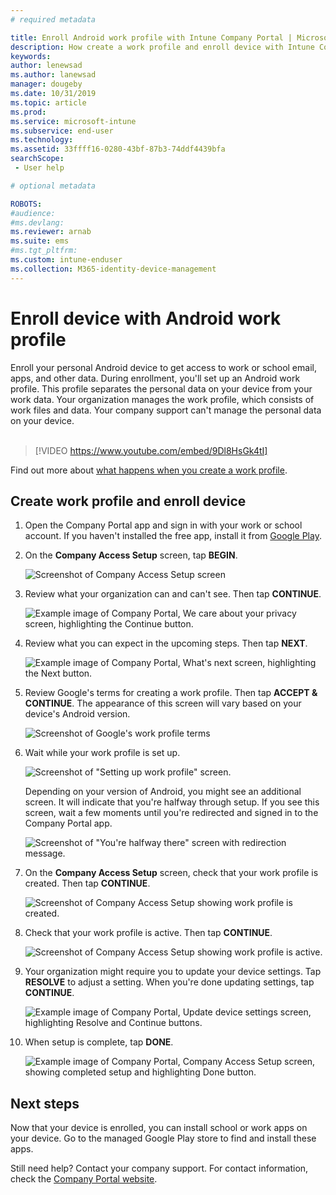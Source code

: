 ```yaml
---
# required metadata

title: Enroll Android work profile with Intune Company Portal | Microsoft Docs
description: How create a work profile and enroll device with Intune Company Portal.
keywords:
author: lenewsad
ms.author: lanewsad
manager: dougeby
ms.date: 10/31/2019  
ms.topic: article
ms.prod:
ms.service: microsoft-intune
ms.subservice: end-user
ms.technology:
ms.assetid: 33ffff16-0280-43bf-87b3-74ddf4439bfa
searchScope:
 - User help

# optional metadata

ROBOTS:  
#audience:
#ms.devlang:
ms.reviewer: arnab
ms.suite: ems
#ms.tgt_pltfrm:
ms.custom: intune-enduser
ms.collection: M365-identity-device-management
---
```



# Enroll device with Android work profile

Enroll your personal Android device to get access to work or school email, apps, and other data. During enrollment, you'll set up an Android work profile. This profile separates the personal data on your device from your work data. Your organization manages the work profile, which consists of work files and data. Your company support can't manage the personal data on your device.  
</br>
> [!VIDEO https://www.youtube.com/embed/9Dl8HsGk4tI]

Find out more about [what happens when you create a work profile](what-happens-when-you-create-a-work-profile-android.md).

## Create work profile and enroll device

1. Open the Company Portal app and sign in with your work or school account. If you haven't installed the free app, install it from [Google Play](https://play.google.com/store/apps/details?id=com.microsoft.windowsintune.companyportal).  

2. On the **Company Access Setup** screen, tap **BEGIN**.  

    ![Screenshot of Company Access Setup screen](./media/access-setup-work-profile-1911.png)  

3. Review what your organization can and can't see. Then tap **CONTINUE**. 

    ![Example image of Company Portal, We care about your privacy screen, highlighting the Continue button.](./media/android-privacy-screen-1911.png)  
4. Review what you can expect in the upcoming steps. Then tap **NEXT**.  

    ![Example image of Company Portal, What's next screen, highlighting the Next button.](./media/android-wp-04-1908.png)  

5. Review Google's terms for creating a work profile. Then tap **ACCEPT & CONTINUE**. The appearance of this screen will vary based on your device's Android version. 

    ![Screenshot of Google's work profile terms](./media/android-wp-05-1908.png)  

6. Wait while your work profile is set up.  

    ![Screenshot of "Setting up work profile" screen.](./media/android-wp-05a-1908.png)  

   Depending on your version of Android, you might see an additional screen. It will indicate that you're halfway through setup. If you see this screen, wait a few moments until you're redirected and signed in to the Company Portal app.  

    ![Screenshot of "You're halfway there" screen with redirection message.](./media/android-wp-05b-1908.png)  

7. On the **Company Access Setup** screen, check that your work profile is created. Then tap **CONTINUE**.  

    ![Screenshot of Company Access Setup showing work profile is created.](./media/work-profile-complete-1911.png)  

8. Check that your work profile is active. Then tap **CONTINUE**. 

    ![Screenshot of Company Access Setup showing work profile is active.](./media/work-profile-active-1911.png)  

9. Your organization might require you to update your device settings. Tap **RESOLVE** to adjust a setting. When you're done updating settings, tap **CONTINUE**.    

    ![Example image of Company Portal, Update device settings screen, highlighting Resolve and Continue buttons.](./media/resolve-settings-1911.png) 


10. When setup is complete, tap **DONE**.  

    ![Example image of Company Portal, Company Access Setup screen, showing completed setup and highlighting Done button.](./media/work-profile-done-1911.png)  


## Next steps  

Now that your device is enrolled, you can install school or work apps on your device. Go to the managed Google Play store to find and install these apps. 

Still need help? Contact your company support. For contact information, check the [Company Portal website](https://go.microsoft.com/fwlink/?linkid=2010980).
